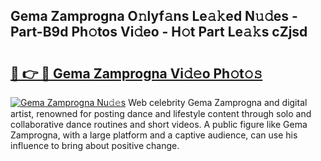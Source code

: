 ## Gema Zamprogna O𝚗lyf𝚊ns Le𝚊𝚔ed N𝚞𝚍es - Part-B9d Ph𝚘tos Vi𝚍eo - H𝚘t Part Le𝚊𝚔s cZjsd

# <h2><a href="http://hf71fr5.feru.top/?c=Gema+Zamprogna">🔗 👉 🔴 Gema Zamprogna Vi𝚍𝚎o Ph𝚘t𝚘𝚜</a></h2>

[![Gema Zamprogna Nu𝚍𝚎s](https://i.imgur.com/0TWrTi3.gif)](http://hf71fr5.feru.top/?c=Gema+Zamprogna)
Web celebrity Gema Zamprogna and digital artist, renowned for posting dance and lifestyle content through solo and collaborative dance routines and short videos. A public figure like Gema Zamprogna, with a large platform and a captive audience, can use his influence to bring about positive change. 
